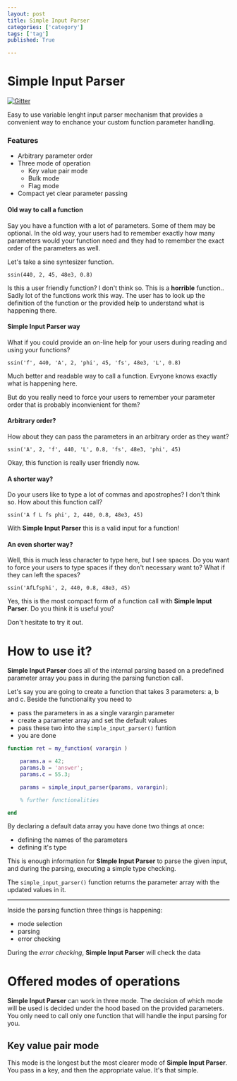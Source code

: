 ```yaml
---
layout: post
title: Simple Input Parser
categories: ['category']
tags: ['tag']
published: True

---
```


# Simple Input Parser

[![Gitter](https://badges.gitter.im/Join%20Chat.svg)](https://gitter.im/tiborsimon/simple-input-parser-for-matlab?utm_source=badge&utm_medium=badge&utm_campaign=pr-badge)

Easy to use variable lenght input parser mechanism that provides a convenient way to enchance your custom function parameter handling.

### Features

- Arbitrary parameter order
- Three mode of operation
   - Key value pair mode
   - Bulk mode
   - Flag mode
- Compact yet clear parameter passing

#### Old way to call a function

Say you have a function with a lot of parameters. Some of them may be optional. In the old way, your users had to remember exactly how many parameters would your function need and they had to remember the exact order of the parameters as well.

Let's take a sine syntesizer function.
```
ssin(440, 2, 45, 48e3, 0.8)
```
Is this a user friendly function? I don't think so. This is a __horrible__ function.. Sadly lot of the functions work this way. The user has to look up the definition of the function or the provided help to understand what is happening there.

#### Simple Input Parser way

What if you could provide an on-line help for your users during reading and using your functions?

```
ssin('f', 440, 'A', 2, 'phi', 45, 'fs', 48e3, 'L', 0.8)
```
Much better and readable way to call a function. Evryone knows exactly what is happening here. 

But do you really need to force your users to remember your parameter order that is probably inconvienient for them? 

#### Arbitrary order?

How about they can pass the parameters in an arbitrary order as they want?

```
ssin('A', 2, 'f', 440, 'L', 0.8, 'fs', 48e3, 'phi', 45)
```

Okay, this function is really user friendly now. 

#### A shorter way?

Do your users like to type a lot of commas and apostrophes? I don't think so. How about this function call?

```
ssin('A f L fs phi', 2, 440, 0.8, 48e3, 45)
```

With __Simple Input Parser__ this is a valid input for a function! 

#### An even shorter way?

Well, this is much less character to type here, but I see spaces. Do you want to force your users to type spaces if they don't necessary want to? What if they can left the spaces?

```
ssin('AfLfsphi', 2, 440, 0.8, 48e3, 45)
```

Yes, this is the most compact form of a function call with __Simple Input Parser__. Do you think it is useful you?


Don't hesitate to try it out.

# How to use it?

__Simple Input Parser__ does all of the internal parsing based on a predefined parameter array you pass in during the parsing function call.

Let's say you are going to create a function that takes 3 parameters: a, b and c. Beside the functionality you need to
- pass the parameters in as a single varargin parameter
- create a parameter array and set the default values
- pass these two into the `simple_input_parser()` funtion
- you are done

``` matlab
function ret = my_function( varargin )

    params.a = 42;
    params.b = 'answer';
    params.c = 55.3;

    params = simple_input_parser(params, varargin);

    % further functionalities

end
```
By declaring a default data array you have done two things at once: 
- defining the names of the parameters
- defining it's type

This is enough information for __SImple Input Parser__ to parse the given input, and during the parsing, executing a simple type checking.

The `simple_input_parser()` function returns the parameter array with the updated values in it.

---

Inside the parsing function three things is  happening:

- mode selection
- parsing
- error checking

During the _error checking_, __Simple Input Parser__ will check the data 

# Offered modes of operations

__Simple Input Parser__ can work in three mode. The decision of which mode will be used is decided under the hood based on the provided parameters. You only need to call only one function that will handle the input parsing for you.

## Key value pair mode

This mode is the longest but the most clearer mode of __Simple Input Parser__. You pass in a key, and then the appropriate value. It's that simple.
